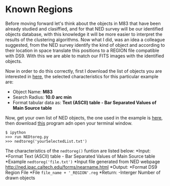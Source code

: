 # Known Regions

Before moving forward let's think about the objects in M83 that have been already studied and clasiffied, and for that NED survey will be our identified objects database, with this knowledge it will be more easier to interpret the results of the clustering algorithms.
Now what I did, was an idea a colleague suggested, from the NED survey identify the kind of object and according to their location in space translate this positions to a REGION file compatible with DS9. With this we are able to match our FITS images with the identified objects.

Now in order to do this correctly, first I download the list of objects you are interested in [here](http://ned.ipac.caltech.edu/forms/nearname.html), the selected characteristics for this particular example are:

* Object Name: **M83**
* Search Radius: **10.0 arc min**
* Format tabular data as: **Text (ASCII) table - Bar Separated Values of Main Source table**

Now, get your own list of NED objects, the one used in the example is [here](https://github.com/LaurethTeX/Clustering/blob/master/NEDtoREGION-FILE/M83-nearname-10.rtf), then download [this](https://github.com/LaurethTeX/Clustering/blob/master/NEDtoREGION-FILE/NEDtoreg.py) program adn open your terminal window.

```shell
$ ipython
>>> run NEDtoreg.py
>>> nedtoreg('yourSelectedList.txt')
```
The characteristics of the `nedtoreg()` funtion are listed below:
    *Input:
        *Format
            Text (ASCII) table - Bar Separated Values of Main Source table
        *Example
            `nedtoreg('file.txt')`
        *Input file generated from NED webpage
            http://ned.ipac.caltech.edu/forms/nearname.html
    *Output:
        *Format
            DS9 Region File
        *File
            `file_name + '_REGION'.reg`
    *Return:
        -Interger
            Number of drawn objects

